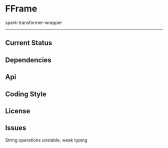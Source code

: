 FFrame
======
spark-transformer-wrapper

----------------




Current Status
--------------




Dependencies
---------



Api
---------






Coding Style
------------




License
-------




Issues
------
String operations unstable, weak typing


